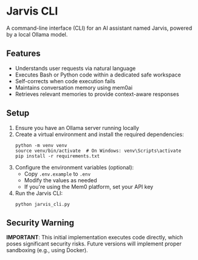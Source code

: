 # Jarvis CLI

A command-line interface (CLI) for an AI assistant named Jarvis, powered by a local Ollama model.

## Features

- Understands user requests via natural language
- Executes Bash or Python code within a dedicated safe workspace
- Self-corrects when code execution fails
- Maintains conversation memory using mem0ai
- Retrieves relevant memories to provide context-aware responses

## Setup

1. Ensure you have an Ollama server running locally
2. Create a virtual environment and install the required dependencies:
   ```
   python -m venv venv
   source venv/bin/activate  # On Windows: venv\Scripts\activate
   pip install -r requirements.txt
   ```
3. Configure the environment variables (optional):
   - Copy `.env.example` to `.env`
   - Modify the values as needed
   - If you're using the Mem0 platform, set your API key
4. Run the Jarvis CLI:
   ```
   python jarvis_cli.py
   ```

## Security Warning

**IMPORTANT**: This initial implementation executes code directly, which poses significant security risks. Future versions will implement proper sandboxing (e.g., using Docker).
